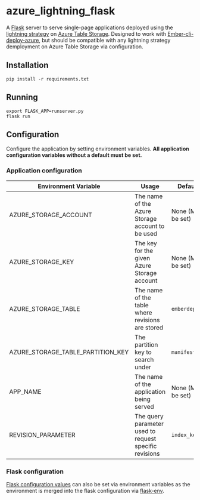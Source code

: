 # azure_lightning_flask
A [Flask](http://flask.pocoo.org/) server to serve single-page applications deployed using the [lightning strategy](http://ember-cli-deploy.com/docs/v1.0.x/the-lightning-strategy/) on [Azure Table Storage](https://azure.microsoft.com/en-us/services/storage/tables/). Designed to work with [Ember-cli-deploy-azure](https://github.com/duizendnegen/ember-cli-deploy-azure), but should be compatible with any lightning strategy demployment on Azure Table Storage via configuration.

## Installation
```
pip install -r requirements.txt
```
## Running
```
export FLASK_APP=runserver.py
flask run
```

## Configuration
Configure the application by setting environment variables. **All application configuration variables without a default must be set.**

### Application configuration
|Environment Variable | Usage | Default
|---|---|---|
|AZURE_STORAGE_ACCOUNT|The name of the Azure Storage account to be used|None (Must be set)
|AZURE_STORAGE_KEY|The key for the given Azure Storage account| None (Must be set)
|AZURE_STORAGE_TABLE|The name of the table where revisions are stored|`emberdeploy`
|AZURE_STORAGE_TABLE_PARTITION_KEY|The partition key to search under|`manifest`
|APP_NAME|The name of the application being served|None (Must be set)
|REVISION_PARAMETER|The query parameter used to request specific revisions|`index_key`

### Flask configuration
[Flask configuration values](http://flask.pocoo.org/docs/0.12/config/#builtin-configuration-values) can also be set via environment variables as the environment is merged into the flask configuration via [flask-env](https://github.com/brettlangdon/flask-env).